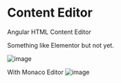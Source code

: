 # Content Editor

Angular HTML Content Editor

Something like Elementor but not yet. 

![image](https://user-images.githubusercontent.com/19570043/152224230-856f5bc5-0044-4c21-b6cc-1a6226cf86e5.png)

With Monaco Editor
![image](https://user-images.githubusercontent.com/19570043/152224304-cc74cc7e-a485-4058-82de-77e1608abfae.png)
